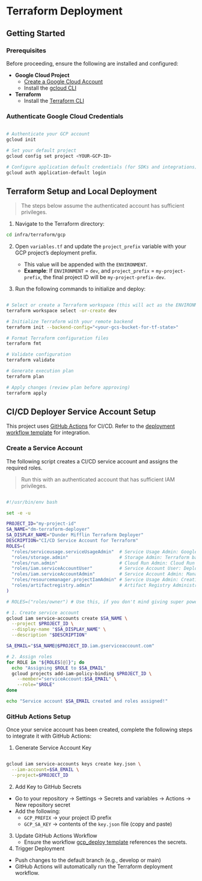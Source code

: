 # Terraform Deployment

## Getting Started

### Prerequisites

Before proceeding, ensure the following are installed and configured:

- **Google Cloud Project**
  - [Create a Google Cloud Account](https://console.cloud.google.com/)
  - Install the [gcloud CLI](https://cloud.google.com/sdk/docs/install)
- **Terraform**
  - Install the [Terraform CLI](https://developer.hashicorp.com/terraform/install)

### Authenticate Google Cloud Credentials

```bash

# Authenticate your GCP account
gcloud init

# Set your default project
gcloud config set project <YOUR-GCP-ID>

# Configure application default credentials (for SDKs and integrations)
gcloud auth application-default login
```

## Terraform Setup and Local Deployment
> The steps below assume the authenticated account has sufficient privileges.

1. Navigate to the Terraform directory:
```bash
cd infra/terraform/gcp
```
2. Open `variables.tf` and update the `project_prefix` variable with your GCP project’s deployment prefix.
   - This value will be appended with the `ENVIRONMENT`.
   - **Example**: If `ENVIRONMENT` = `dev`, and `project_prefix` = `my-project-prefix`, the final project ID will be `my-project-prefix-dev`.

3. Run the following commands to initialize and deploy:
```bash

# Select or create a Terraform workspace (this will act as the ENVIRONMENT)
terraform workspace select -or-create dev

# Initialize Terraform with your remote backend
terraform init --backend-config="<your-gcs-bucket-for-tf-state>"

# Format Terraform configuration files
terraform fmt

# Validate configuration
terraform validate

# Generate execution plan
terraform plan

# Apply changes (review plan before approving)
terraform apply
```

## CI/CD Deployer Service Account Setup
This project uses [GitHub Actions](https://github.com/features/actions) for CI/CD.
Refer to the [deployment workflow template](../../../.github/workflows/gcp_deploy.yml) for integration.

### Create a Service Account
The following script creates a CI/CD service account and assigns the required roles.
> Run this with an authenticated account that has sufficient IAM privileges.
```bash

#!/usr/bin/env bash

set -e -u

PROJECT_ID="my-project-id"
SA_NAME="dm-terraform-deployer"
SA_DISPLAY_NAME="Dunder Mifflin Terraform Deployer"
DESCRIPTION="CI/CD Service Account for Terraform"
ROLES=(
  "roles/serviceusage.serviceUsageAdmin"  # Service Usage Admin: Google APIs management (enable/disable)
  "roles/storage.admin"                   # Storage Admin: Terraform backend GCS bucket
  "roles/run.admin"                       # Cloud Run Admin: Cloud Run Service deployments
  "roles/iam.serviceAccountUser"          # Service Account User: Deploying Cloud Run Service with Service Account
  "roles/iam.serviceAccountAdmin"         # Service Account Admin: Management for service API account (create/update)
  "roles/resourcemanager.projectIamAdmin" # Service Usage Admin: Creating and assigning roles to service account
  "roles/artifactregistry.admin"          # Artifact Registry Administrator: Managing Docker repositories/images management (create/delete)  
)

# ROLES=("roles/owner") # Use this, if you don't mind giving super powers

# 1. Create service account
gcloud iam service-accounts create $SA_NAME \
  --project $PROJECT_ID \
  --display-name "$SA_DISPLAY_NAME" \
  --description "$DESCRIPTION"

SA_EMAIL="$SA_NAME@$PROJECT_ID.iam.gserviceaccount.com"

# 2. Assign roles
for ROLE in "${ROLES[@]}"; do
  echo "Assigning $ROLE to $SA_EMAIL"
  gcloud projects add-iam-policy-binding $PROJECT_ID \
    --member="serviceAccount:$SA_EMAIL" \
    --role="$ROLE"
done

echo "Service account $SA_EMAIL created and roles assigned!"
```
### GitHub Actions Setup

Once your service account has been created, complete the following steps to integrate it with GitHub Actions:
1. Generate Service Account Key
```bash

gcloud iam service-accounts keys create key.json \
  --iam-account=$SA_EMAIL \
  --project=$PROJECT_ID
```
2. Add Key to GitHub Secrets

- Go to your repository → Settings → Secrets and variables → Actions → New repository secret
- Add the following:
  - `GCP_PREFIX` → your project ID prefix
  - `GCP_SA_KEY` → contents of the `key.json` file (copy and paste)
3. Update GitHub Actions Workflow
   - Ensure the workflow [gcp_deploy template](../../../.github/workflows/gcp_deploy.yml) references the secrets.
4. Trigger Deployment
- Push changes to the default branch (e.g., develop or main)
- GitHub Actions will automatically run the Terraform deployment workflow.
